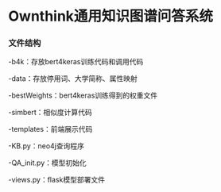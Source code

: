# Ownthink通用知识图谱问答系统

### 文件结构

-b4k：存放bert4keras训练代码和调用代码

-data：存放停用词、大学简称、属性映射

-bestWeights：bert4keras训练得到的权重文件

-simbert：相似度计算代码

-templates：前端展示代码

-KB.py：neo4j查询程序

-QA_init.py：模型初始化

-views.py：flask模型部署文件

